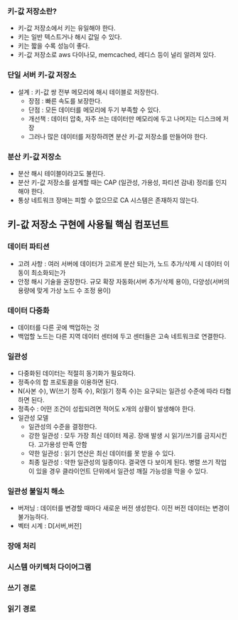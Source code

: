
### 키-값 저장소란?
- 키-값 저장소에서 키는 유일해야 한다. 
- 키는 일반 텍스트거나 해시 값일 수 있다.
- 키는 짧을 수록 성능이 좋다. 
- 키-값 저장소로 aws 다이나모, memcached, 레디스 등이 널리 알려져 있다.

### 단일 서버 키-값 저장소
- 설계 : 키-값 쌍 전부 메모리에 해시 테이블로 저장한다.
  - 장점 : 빠른 속도를 보장한다.
  - 단점 : 모든 데이터를 메모리에 두기 부족할 수 있다.
  - 개선책 : 데이터 압축, 자주 쓰는 데이터만 메모리에 두고 나머지는 디스크에 저장
  - 그러나 많은 데이터를 저장하려면 분산 키-값 저장소를 만들어야 한다.

### 분산 키-값 저장소
- 분산 해시 테이블이라고도 불린다.
- 분산 키-값 저장소를 설계할 때는 CAP (일관성, 가용성, 파티션 감내) 정리를 인지해야 한다.
- 통상 네트워크 장애는 피할 수 없으므로 CA 시스템은 존재하지 않는다.


## 키-값 저장소 구현에 사용될 핵심 컴포넌트
### 데이터 파티션
- 고려 사항 : 여러 서버에 데이터가 고르게 분산 되는가, 노드 추가/삭제 시 데이터 이동이 최소화되는가
- 안정 해시 기술을 권장한다. 규모 확장 자동화(서버 추가/삭제 용이), 다양성(서버의 용량에 맞게 가상 노드 수 조정 용이)


### 데이터 다중화
- 데이터를 다른 곳에 백업하는 것
- 백업할 노드는 다른 지역 데이터 센터에 두고 센터들은 고속 네트워크로 연결한다.


### 일관성
- 다중화된 데이터는 적절히 동기화가 필요하다.
- 정족수의 합 프로토콜을 이용하면 된다.
- N(사본 수), W(쓰기 정족 수), R(읽기 정족 수)는 요구되는 일관성 수준에 따라 타협하면 된다.
- 정족수 : 어떤 조건이 성립되려면 적어도 x개의 상황이 발생해야 한다.
- 일관성 모델
  - 일관성의 수준을 결정한다.
  - 강한 일관성 : 모두 가장 최신 데이터 제공. 장애 발생 시 읽기/쓰기를 금지시킨다. 고가용성 만족 안함
  - 약한 일관성 : 읽기 연산은 최신 데이터를 못 받을 수 있다.
  - 최종 일관성 : 약한 일관성의 일종이다. 결국엔 다 보이게 된다. 병렬 쓰기 작업이 있을 경우 클라이언트 단위에서 일관성 깨질 가능성을 막을 수 있다.

### 일관성 불일치 해소
- 버저닝 : 데이터를 변경할 때마다 새로운 버전 생성한다. 이전 버전 데이터는 변경이 불가능하다.
- 벡터 시계 : D[서버,버전]

### 장애 처리
### 시스템 아키텍처 다이어그램
### 쓰기 경로
### 읽기 경로
